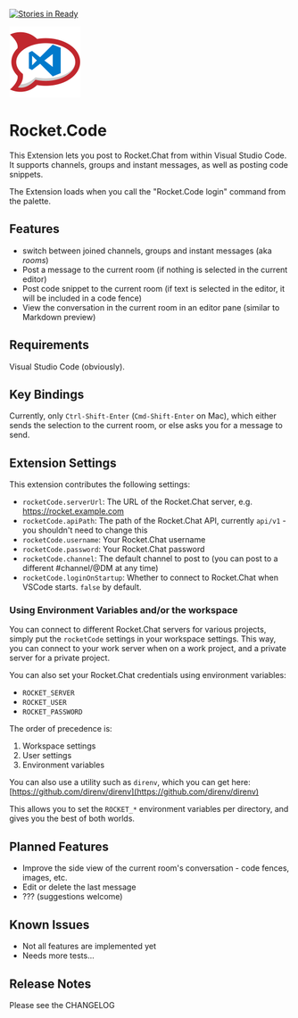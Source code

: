 [![Stories in Ready](https://badge.waffle.io/andre-f/rocket-code.png?label=ready&title=Ready)](https://waffle.io/andre-f/rocket-code)


![logo](images/icon128.png)
# Rocket.Code

This Extension lets you post to Rocket.Chat from within Visual Studio Code. It supports channels, groups and instant messages, as well as posting code snippets.

The Extension loads when you call the "Rocket.Code login" command from the palette.

## Features

* switch between joined channels, groups and instant messages (aka _rooms_)
* Post a message to the current room (if nothing is selected in the current editor)
* Post code snippet to the current room (if text is selected in the editor, it will be included in a code fence)
* View the conversation in the current room in an editor pane (similar to Markdown preview)

## Requirements

Visual Studio Code (obviously).

## Key Bindings

Currently, only `Ctrl-Shift-Enter` (`Cmd-Shift-Enter` on Mac), which either sends the selection to the current room, or else asks you for a message to send.

## Extension Settings

This extension contributes the following settings:

* `rocketCode.serverUrl`: The URL of the Rocket.Chat server, e.g. https://rocket.example.com
* `rocketCode.apiPath`: The path of the Rocket.Chat API, currently `api/v1` - you shouldn't need to change this
* `rocketCode.username`: Your Rocket.Chat username
* `rocketCode.password`: Your Rocket.Chat password
* `rocketCode.channel`: The default channel to post to (you can post to a different #channel/@DM at any time)
* `rocketCode.loginOnStartup`: Whether to connect to Rocket.Chat when VSCode starts. `false` by default.

### Using Environment Variables and/or the workspace

You can connect to different Rocket.Chat servers for various projects, simply put the `rocketCode` settings in your workspace settings. This way, you can connect to your work server when on a work project, and a private server for a private project.

You can also set your Rocket.Chat credentials using environment variables:

* `ROCKET_SERVER`
* `ROCKET_USER`
* `ROCKET_PASSWORD`

The order of precedence is:

1. Workspace settings
1. User settings
1. Environment variables

You can also use a utility such as `direnv`, which you can get here: [https://github.com/direnv/direnv](https://github.com/direnv/direnv)

This allows you to set the `ROCKET_*` environment variables per directory, and gives you the best of both worlds.

## Planned Features

* Improve the side view of the current room's conversation - code fences, images, etc.
* Edit or delete the last message
* ??? (suggestions welcome)

## Known Issues

* Not all features are implemented yet
* Needs more tests...

## Release Notes

Please see the CHANGELOG
